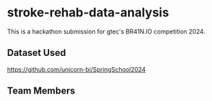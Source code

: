 # stroke-rehab-data-analysis
 This is a hackathon submission for gtec's BR41N.IO competition 2024.

## Dataset Used
https://github.com/unicorn-bi/SpringSchool2024


## Team Members
